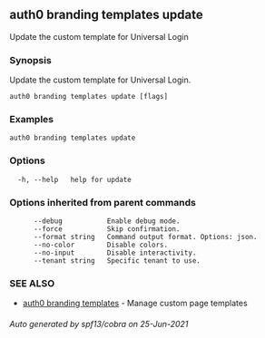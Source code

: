 ## auth0 branding templates update

Update the custom template for Universal Login

### Synopsis

Update the custom template for Universal Login.

```
auth0 branding templates update [flags]
```

### Examples

```
auth0 branding templates update
```

### Options

```
  -h, --help   help for update
```

### Options inherited from parent commands

```
      --debug           Enable debug mode.
      --force           Skip confirmation.
      --format string   Command output format. Options: json.
      --no-color        Disable colors.
      --no-input        Disable interactivity.
      --tenant string   Specific tenant to use.
```

### SEE ALSO

* [auth0 branding templates](auth0_branding_templates.md)	 - Manage custom page templates

###### Auto generated by spf13/cobra on 25-Jun-2021
